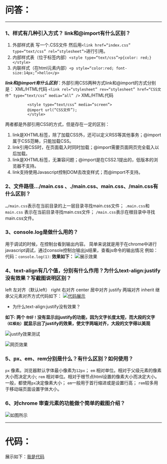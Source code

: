 # 问答：
---
### 1、样式有几种引入方式？ link和@import有什么区别？
1. 外部样式表 写一个.CSS文件 然后用```<link href=“index.css” type=“text/css” rel=“stylesheet”>```进行引用。
2. 内部样式表（位于标签内部）```<style type=“text/css”>p{color: red;}</style>```
3. 内联样式（在html元素内部）```<p style=“color:red; font-size:14px;”>hello</p>```

***link和@import有什么区别***：外部引用CSS两种方式link和@import的方式分别是：
XML/HTML代码 
```<link rel=“stylesheet” rev=“stylesheet” href=“CSS文件” type=“text/css” media=“all” />```
XML/HTML代码
```
          <style type=“text/css” media=“screen”>
          @import url(“CSS文件”);
          </style>
```


两者都是外部引用CSS的方式，但是存在一定的区别：
 1. link是XHTML标签，除了加载CSS外，还可以定义RSS等其他事务；@import属于CSS范畴，只能加载CSS。
 2. link引用CSS时，在页面载入时同时加载；@import需要页面网页完全载入以后加载。
 3. link是XHTML标签，无兼容问题；@import是在CSS2.1提出的，低版本的浏览器不支持。
 4. link支持使用Javascript控制DOM去改变样式；而@import不支持。

### 2、文件路径…/main.css 、./main.css、main.css、/main.css有什么区别？
 ``` …/main.css ```表示在当前目录的上一层目录寻找main.css文件；
 ```.main.css```和```main.css``` 表示在当前目录寻找main.css文件；
 ```/main.css```表示在根目录中寻找main.css文件。

### 3、console.log是做什么用的？
用于调试的时候，在控制台看到输出内容。
简单来说就是用于在chrome中进行javascript调试，通过console控制台输出js结果，查看js命令的输出情况
例如：
代码：```console.log(1)```:
**效果如下：**
![展示效果](http://upload-images.jianshu.io/upload_images/2711500-6193c12c7b8f3950.png?imageMogr2/auto-orient/strip%7CimageView2/2/w/1240)


### 4、text-align有几个值，分别有什么作用？为什么text-align:justify没有效果？写截图说明区别？
  left 左对齐（默认left）
  right 右对齐
  center 居中对齐
  justify 两端对齐
  inherit 继承父元素对齐方式代码如下：
[![代码展示](http://upload-images.jianshu.io/upload_images/2711500-ed2ba5f32dc6c3df.png?imageMogr2/auto-orient/strip%7CimageView2/2/w/1240)](http://7xpvnv.com2.z0.glb.qiniucdn.com/6585f1ad-08fa-4254-a523-0586ef8599be.png)

- 为什么text-align:justify没有效果？

**如下:
两个 ```你好！```没有显示出justify的功能，因为文字长度太短，而大段的文字```（红框处）```就显示出了justify的效果，使文字两端对齐，大段的文字得以美观**

![justify效果测试](http://upload-images.jianshu.io/upload_images/2711500-e40bd4a4a1b00e49.png?imageMogr2/auto-orient/strip%7CimageView2/2/w/1240)

![网页效果](http://upload-images.jianshu.io/upload_images/2711500-71b518406025f397.png?imageMogr2/auto-orient/strip%7CimageView2/2/w/1240)


### 5、px、em、rem分别是什么？有什么区别？如何使用？
```px``` 像素。浏览器默认字体最小像素为```12px```；
```em``` 相对单位。相对于父级元素的像素大小而决定大小;
```rem``` 相对单位。相对于根节点html设置的像素大小而决定大小。
一般，都使用```px```决定像素大小；
```em```一般用于首行缩进或是设置行高；
```rem```较多用于移动端页面设置字体大小。

### 6、对chrome 审查元素的功能做个简单的截图介绍？
![如图所示](http://7xpvnv.com2.z0.glb.qiniucdn.com/80489ab2-388b-4b08-a25e-65bf63025347.png)

-------

# 代码：
展示如下：[我是代码](http://js.jirengu.com/womudojilo/edit?html,css,output)